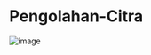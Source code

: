 # Pengolahan-Citra
![image](https://github.com/RianFauza/Pengolahan-Citra/assets/115771479/aefcfe60-9f3a-4a6e-8ee1-bd8def2ca5f2)
